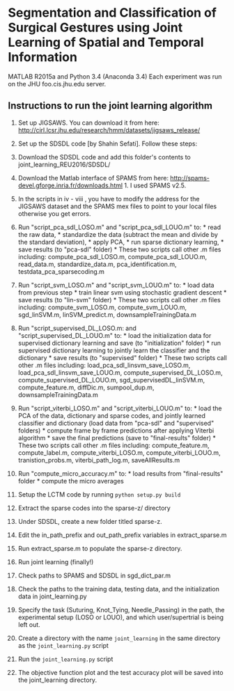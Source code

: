 # Segmentation and Classification of Surgical Gestures using Joint Learning of Spatial and Temporal Information
MATLAB R2015a and Python 3.4 (Anaconda 3.4)
Each experiment was run on the JHU foo.cis.jhu.edu server.

## Instructions to run the joint learning algorithm
1. Set up JIGSAWS. You can download it from here: http://cirl.lcsr.jhu.edu/research/hmm/datasets/jigsaws_release/

2. Set up the SDSDL code [by Shahin Sefati]. Follow these steps:
  1. Download the SDSDL code and add this folder's contents to joint_learning_REU2016/SDSDL/
  2. Download the Matlab interface of SPAMS from here: http://spams-devel.gforge.inria.fr/downloads.html
    1. I used SPAMS v2.5.
  3. In the scripts in iv - viii , you have to modify the address for the JIGSAWS dataset and the SPAMS mex files to point to your local files otherwise you get errors.
  4. Run "script_pca_sdl_LOSO.m" and "script_pca_sdl_LOUO.m" to:
    * read the raw data, 
    * standardize the data (subtract the mean and divide by the standard deviation),
    * apply PCA, 
    * run sparse dictionary learning,
    * save results (to "pca-sdl" folder)
    * These two scripts call other .m files including: compute_pca_sdl_LOSO.m, compute_pca_sdl_LOUO.m, read_data.m, standardize_data.m, pca_identification.m, testdata_pca_sparsecoding.m
  5. Run "script_svm_LOSO.m" and "script_svm_LOUO.m" to:
    * load data from previous step
    * train linear svm using stochastic gradient descent
    * save results (to "lin-svm" folder)
    * These two scripts call other .m files including: compute_svm_LOSO.m, compute_svm_LOUO.m, sgd_linSVM.m, linSVM_predict.m, downsampleTrainingData.m
  6. Run "script_supervised_DL_LOSO.m: and "script_supervised_DL_LOUO.m" to:
    * load the initialization data for supervised dictionary learning and save (to "initialization" folder)
    * run supervised dictionary learning to jointly learn the classifier and the dictionary
    * save results (to "supervised" folder)
    * These two scripts call other .m files including: load_pca_sdl_linsvm_save_LOSO.m, load_pca_sdl_linsvm_save_LOUO.m, compute_supervised_DL_LOSO.m, compute_supervised_DL_LOUO.m, sgd_supervisedDL_linSVM.m, compute_feature.m, diffDic.m, sumpool_dup.m, downsampleTrainingData.m 
  7. Run "script_viterbi_LOSO.m" and "script_viterbi_LOUO.m" to:
    * load the PCA of the data, dictionary and sparse codes, and jointly learned classifier and dictionary (load data from "pca-sdl" and "supervised" folders)
    * compute frame by frame predictions after applying Viterbi algorithm
    * save the final predictions (save to "final-results" folder)
    * These two scripts call other .m files including: compute_feature.m, compute_label.m, compute_viterbi_LOSO.m, compute_viterbi_LOUO.m, tranistion_probs.m, viterbi_path_log.m, saveAllResults.m
  8. Run "compute_micro_accuracy.m" to:
    * load results from "final-results" folder
    * compute the micro averages

3. Setup the LCTM code by running ``` python setup.py build ```
4. Extract the sparse codes into the sparse-z/ directory 
  1. Under SDSDL, create a new folder titled sparse-z. 
  2. Edit the in_path_prefix and out_path_prefix variables in extract_sparse.m
  3. Run extract_sparse.m to populate the sparse-z directory.
  
5. Run joint learning (finally!)
  1. Check paths to SPAMS and SDSDL in sgd_dict_par.m
  2. Check the paths to the training data, testing data, and the initialization data in joint_learning.py
  3. Specify the task (Suturing, Knot_Tying, Needle_Passing) in the path, the experimental setup (LOSO or LOUO), and which user/supertrial is being left out. 
  4. Create a directory with the name ```joint_learning``` in the same directory as the ```joint_learning.py``` script
  5. Run the ```joint_learning.py``` script
  6. The objective function plot and the test accuracy plot will be saved into the joint_learning directory. 
  
  
  


